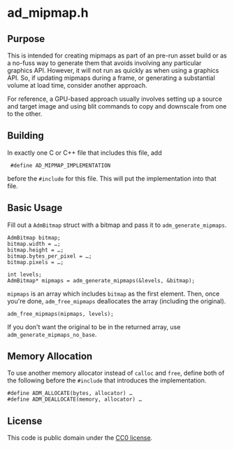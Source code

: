# ad_mipmap.h

## Purpose

This is intended for creating mipmaps as part of an pre-run asset build or
as a no-fuss way to generate them that avoids involving any particular
graphics API. However, it will not run as quickly as when using a graphics
API. So, if updating mipmaps during a frame, or generating a substantial
volume at load time, consider another approach.

For reference, a GPU-based approach usually involves setting up a source and
target image and using blit commands to copy and downscale from one to the
other.

## Building

In exactly one C or C++ file that includes this file, add

     #define AD_MIPMAP_IMPLEMENTATION

before the `#include` for this file. This will put the implementation into that
file.

## Basic Usage

Fill out a `AdmBitmap` struct with a bitmap and pass it to
`adm_generate_mipmaps`.

    AdmBitmap bitmap;
    bitmap.width = …;
    bitmap.height = …;
    bitmap.bytes_per_pixel = …;
    bitmap.pixels = …;

    int levels;
    AdmBitmap* mipmaps = adm_generate_mipmaps(&levels, &bitmap);

`mipmaps` is an array which includes `bitmap` as the first element. Then, once
you're done, `adm_free_mipmaps` deallocates the array (including the original).

    adm_free_mipmaps(mipmaps, levels);

If you don't want the original to be in the returned array, use
`adm_generate_mipmaps_no_base`.

## Memory Allocation

To use another memory allocator instead of `calloc` and `free`, define both of
the following before the `#include` that introduces the implementation.

    #define ADM_ALLOCATE(bytes, allocator) …
    #define ADM_DEALLOCATE(memory, allocator) …

## License

This code is public domain under the
[CC0 license](https://creativecommons.org/publicdomain/zero/1.0/).
